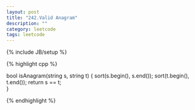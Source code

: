 ```yaml
---
layout: post
title: "242.Valid Anagram"
description: ""
category: leetcode
tags: leetcode
---
```

{% include JB/setup %}

{% highlight cpp %}

bool isAnagram(string s, string t) {
  sort(s.begin(), s.end());
  sort(t.begin(), t.end());
  return s == t;    
}

{% endhighlight %}

